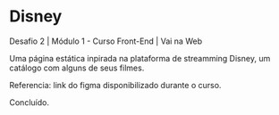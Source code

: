 # Disney
Desafio 2 | Módulo 1 - Curso Front-End | Vai na Web 

Uma página estática inpirada na plataforma de streamming Disney, um catálogo com alguns de seus filmes.

Referencia: link do figma disponibilizado durante o curso.

Concluído.